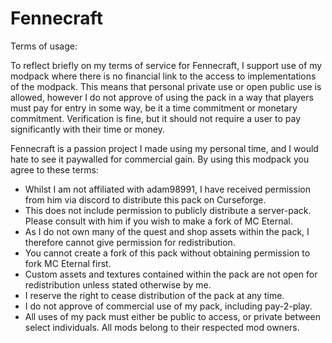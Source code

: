 # Fennecraft

Terms of usage:

To reflect briefly on my terms of service for Fennecraft, I support use of my modpack where there is no financial link to the access to implementations of the modpack.
This means that personal private use or open public use is allowed, however I do not approve of using the pack in a way that players must pay for entry in some way,
be it a time commitment or monetary commitment. Verification is fine, but it should not require a user to pay significantly with their time or money.

Fennecraft is a passion project I made using my personal time, and I would hate to see it paywalled for commercial gain. By using this modpack you agree to these terms:
 - Whilst I am not affiliated with adam98991, I have received permission from him via discord to distribute this pack on Curseforge.
 - This does not include permission to publicly distribute a server-pack. Please consult with him if you wish to make a fork of MC Eternal.
 - As I do not own many of the quest and shop assets within the pack, I therefore cannot give permission for redistribution.
 - You cannot create a fork of this pack without obtaining permission to fork MC Eternal first.
 - Custom assets and textures contained within the pack are not open for redistribution unless stated otherwise by me.
 - I reserve the right to cease distribution of the pack at any time.
 - I do not approve of commercial use of my pack, including pay-2-play.
 - All uses of my pack must either be public to access, or private between select individuals. All mods belong to their respected mod owners.
